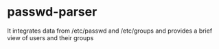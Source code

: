 # passwd-parser
It integrates data from /etc/passwd and /etc/groups and provides a brief view of users and their groups
